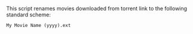 This script renames movies downloaded from torrent link to the following standard scheme:

``My Movie Name (yyyy).ext``
